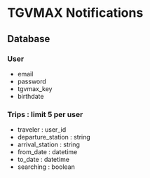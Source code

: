 # TGVMAX Notifications

## Database

### User
* email
* password
* tgvmax_key
* birthdate

### Trips : limit 5 per user
* traveler : user_id
* departure_station : string
* arrival_station : string
* from_date : datetime
* to_date : datetime
* searching : boolean


